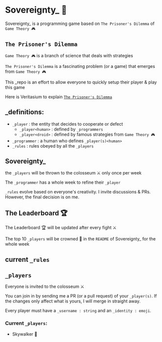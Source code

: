 # Sovereignty_ 👑

Sovereignty_ is a programming game based on `The Prisoner's Dilemma` of `Game Theory 🎮`

## `The Prisoner's Dilemma`

`Game Theory 🎮` is a branch of science that deals with strategies

`The Prisoner's Dilemma` is a fascinating problem (or a game) that emerges from `Game Theory 🎮`

This _repo is an effort to allow everyone to quickly setup their player & play this game

Here is Veritasium to explain [`The Prisoner's Dilemma`](https://www.youtube.com/watch?v=mScpHTIi-kM)

## _definitions:

- `_player` : the entity that decides to cooperate or defect
    - `_player<human>` : defined by `_programmers` 
    - `_player<droid>` : defined by famous strategies from `Game Theory 🎮`
- `_programmer` : a human who defines `_player(s)<human>`
- `_rules` : rules obeyed by all the `_players`

## Sovereignty_ 


the `_players` will be thrown to the colosseum ⚔️ only once per week

The `_programmer` has a whole week to refine their `_player`

`_rules` evolve based on everyone's creativity. I invite discussions & PRs. However, the final decision is on me.

## The Leaderboard 🏆

The Leaderboard 🏆 will be updated after every fight ⚔️

The top 10 `_players` will be crowned 👑 in the `README` of Sovereignty_ for the whole week

## current `_rules`

## `_players`

Everyone is invited to the colosseum ⚔️

You can join in by sending me a PR (or a pull request) of your `_player(s)`. If the changes only affect what is yours, I will merge in straight away.

Every player must have a `_username : string` and an `_identity : emoji`.

### Current `_players`:
- Skywalker 🔦